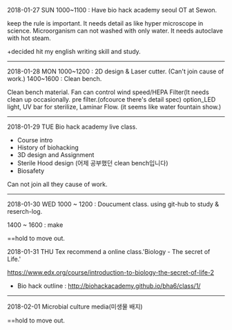 
2018-01-27 SUN
1000~1100 : Have bio hack academy seoul OT at Sewon.

keep the rule is important.
It needs detail as like hyper microscope in science.
Microorganism can not washed with only water. It needs autoclave with hot steam.

+decided hit my english writing skill and study.

---
2018-01-28 MON
1000~1200 : 2D design & Laser cutter. (Can't join cause of work.)
1400~1600 : Clean bench.

Clean bench material.
Fan can control wind speed/HEPA Filter(It needs clean up occasionally. pre filter.(ofcource there's detail spec)
option_LED light, UV bar for sterilize, 
Laminar Flow. (it seems like water fountain show.)


---
2018-01-29 TUE
Bio hack academy live class.

- Course intro
- History of biohacking
- 3D design and Assignment
- Sterile Hood design (어제 공부했던 clean bench입니다)
- Biosafety

Can not join all they cause of work.

---
2018-01-30 WED
1000 ~ 1200 : Doucument class. using git-hub to study & reserch-log.

1400 ~ 1600 : make

==hold to move out.

2018-01-31 THU
Tex recommend a online class.'Biology - The secret of Life.'

https://www.edx.org/course/introduction-to-biology-the-secret-of-life-2

* Bio hack outline : http://biohackacademy.github.io/bha6/class/1/

---
2018-02-01
Microbial culture media(미생물 배지)

==hold to move out.




